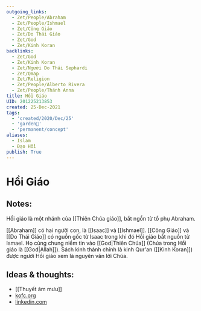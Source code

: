 ```yaml
---
outgoing_links:
  - Zet/People/Abraham
  - Zet/People/Ishmael
  - Zet/Công Giáo
  - Zet/Do Thái Giáo
  - Zet/God
  - Zet/Kinh Koran
backlinks:
  - Zet/God
  - Zet/Kinh Koran
  - Zet/Người Do Thái Sephardi
  - Zet/Qmap
  - Zet/Religion
  - Zet/People/Alberto Rivera
  - Zet/People/Thánh Anna
title: Hồi Giáo
UID: 201225213853
created: 25-Dec-2021
tags:
  - 'created/2020/Dec/25'
  - 'garden🏡'
  - 'permanent/concept'
aliases:
  - Islam
  - Đạo Hồi
publish: True
---
```

# Hồi Giáo

## Notes:
Hồi giáo là một nhánh của [[Thiên Chúa giáo]], bắt ngồn từ tổ phụ Abraham.

[[Abraham]] có hai người con, là [[Isaac]] và [[Ishmael]]. [[Công Giáo]] và [[Do Thái Giáo]] có nguồn gốc từ Isaac trong khi đó Hồi giáo bắt nguồn từ Ismael. Họ cùng chung niềm tin vào [[God|Thiên Chúa]] (Chúa trong Hồi giáo là [[God|Allah]]). Sách kinh thánh chính là kinh Qur'an ([[Kinh Koran]]) được người Hồi giáo xem là nguyên văn lời Chúa.

## Ideas & thoughts:
- [[Thuyết âm mưu]]
- [kofc.org](https://www.kofc.org/un/en/resources/cis/cis317.pdf)
- [linkedin.com](https://www.linkedin.com/pulse/plain-simple-hidden-truth-islam-ernesto-jeshurum-giro)